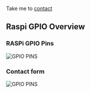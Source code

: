 
Take me to [contact](#chapter1)

## Raspi GPIO Overview

### RASPi GPIO Pins
![GPIO PINS](https://github.com/thk4711/raspiradio/blob/master/Images/GPIOPINS-RPI.jpg)

### <a id="chapter1"></a>Contact form
![GPIO PINS](https://github.com/thk4711/raspiradio/blob/master/Images/GPIO-BCM-WIRING.png)
